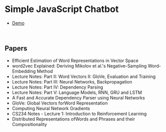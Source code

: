 # Simple JavaScript Chatbot 

<ul>
<li><a href="https://manjunath5496.github.io/ChatBot/index.html">Demo</a></li>
</ul>

</br>
<h2> Papers </h2>




<ul>

                             

 <li><a target="_blank" href="https://github.com/manjunath5496/ChatBot-JS/blob/master/chl(1).pdf" style="text-decoration:none;">Efficient Estimation of Word Representations in
Vector Space</a></li>

 <li><a target="_blank" href="https://github.com/manjunath5496/ChatBot-JS/blob/master/chl(2).pdf" style="text-decoration:none;">word2vec Explained: Deriving Mikolov et al.'s
Negative-Sampling Word-Embedding Method</a></li>

<li><a target="_blank" href="https://github.com/manjunath5496/ChatBot-JS/blob/master/chl(3).pdf" style="text-decoration:none;">Lecture Notes: Part II: 
Word Vectors II: GloVe, Evaluation and Training</a></li>
 <li><a target="_blank" href="https://github.com/manjunath5496/ChatBot-JS/blob/master/chl(4).pdf" style="text-decoration:none;">Lecture Notes: Part III: Neural Networks, Backpropagation</a></li>                              
<li><a target="_blank" href="https://github.com/manjunath5496/ChatBot-JS/blob/master/chl(5).pdf" style="text-decoration:none;">Lecture Notes: Part IV: 
Dependency Parsing</a></li>
<li><a target="_blank" href="https://github.com/manjunath5496/ChatBot-JS/blob/master/chl(6).pdf" style="text-decoration:none;">Lecture Notes: Part V:
Language Models, RNN, GRU and LSTM</a></li>
 <li><a target="_blank" href="https://github.com/manjunath5496/ChatBot-JS/blob/master/chl(7).pdf" style="text-decoration:none;">A Fast and Accurate Dependency Parser using Neural Networks</a></li>

 <li><a target="_blank" href="https://github.com/manjunath5496/ChatBot-JS/blob/master/chl(8).pdf" style="text-decoration:none;"> GloVe: Global Vectors forWord Representation </a></li>
   <li><a target="_blank" href="https://github.com/manjunath5496/ChatBot-JS/blob/master/chl(9).pdf" style="text-decoration:none;">Computing Neural Network Gradients</a></li>
  
   
 <li><a target="_blank" href="https://github.com/manjunath5496/ChatBot-JS/blob/master/chl(10).pdf" style="text-decoration:none;">CS234 Notes - Lecture 1:
Introduction to Reinforcement Learning </a></li>                              
<li><a target="_blank" href="https://github.com/manjunath5496/ChatBot-JS/blob/master/chl(11).pdf" style="text-decoration:none;">Distributed Representations ofWords and Phrases
and their Compositionality</a></li>
</ul>
